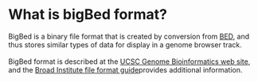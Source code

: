 # What is bigBed format?
<!-- pombase_categories: Data Submission and Formats -->

BigBed is a binary file format that is created by conversion from
[BED](/faq/what-bed-format), and thus stores similar types of data for
display in a genome browser track.\
\
BigBed format is described at the [UCSC Genome Bioinformatics web site](http://genome.ucsc.edu/goldenPath/help/bigBed.html), and the
[Broad Institute file format guide](http://www.broadinstitute.org/software/igv/bigbed)provides
additional information.

